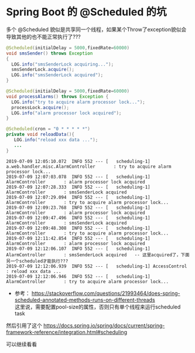 # Spring Boot 的 @Scheduled 的坑
多个 @Scheduled 貌似是共享同一个线程，如果某个Throw了exception貌似会导致其他的也不能正常执行了???

```java
@Scheduled(initialDelay = 5000,fixedRate=60000)
void smsSender() throws Exception
{
  LOG.info("smsSenderLock acquiring...");
  smsSenderLock.acquire();
  LOG.info("smsSenderLock acquired");
}

@Scheduled(initialDelay = 5000,fixedRate=60000)
void processAlarms() throws Exception {
  LOG.info("try to acquire alarm processor lock...");
  processLock.acquire();
  LOG.info("alarm processor lock acquired");
}

@Scheduled(cron = "0 * * * * *")
private void reloadData(){
   LOG.info("reload xxx data ...");
   ...
}
```


```text
2019-07-09 12:05:10.072  INFO 552 --- [   scheduling-1] a.web.handler.misc.AlarmController       : try to acquire alarm processor lock...
2019-07-09 12:07:03.078  INFO 552 --- [   scheduling-1] AlarmController       : alarm processor lock acquired
2019-07-09 12:07:28.333  INFO 552 --- [   scheduling-1] AlarmController       : smsSenderLock acquired
2019-07-09 12:07:29.094  INFO 552 --- [   scheduling-1] AlarmController       : try to acquire alarm processor lock...
2019-07-09 12:09:23.768  INFO 552 --- [   scheduling-1] AlarmController       : alarm processor lock acquired
2019-07-09 12:09:47.496  INFO 552 --- [   scheduling-1] AlarmController       : smsSenderLock acquired
2019-07-09 12:09:48.308  INFO 552 --- [   scheduling-1] AlarmController       : try to acquire alarm processor lock...
2019-07-09 12:11:42.854  INFO 552 --- [   scheduling-1] AlarmController       : alarm processor lock acquired
2019-07-09 12:12:06.107  INFO 552 --- [   scheduling-1] AlarmController       : smsSenderLock acquired   -- 这里acquired了，下面另一个scheduled才能执行???
2019-07-09 12:12:06.939  INFO 552 --- [   scheduling-1] AccessControl  : reload xxx data ...
2019-07-09 12:12:06.946  INFO 552 --- [   scheduling-1] AlarmController       : try to acquire alarm processor lock...
```

* 参考： https://stackoverflow.com/questions/21993464/does-spring-scheduled-annotated-methods-runs-on-different-threads  
这里说，需要配置pool-size的属性，否则只有单个线程来运行scheduled task

然后引用了这个 https://docs.spring.io/spring/docs/current/spring-framework-reference/integration.html#scheduling

可以继续看看
